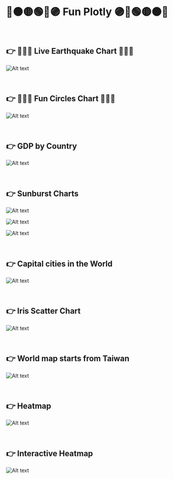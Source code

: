 # 🔴🟠🟡🟢🔵🟣 Fun Plotly 🟣🔵🟢🟡🟠🔴

&nbsp; 

## 👉 👑👑👑 Live Earthquake Chart  👑👑👑
![Alt text](images/earthquake.png)

&nbsp; 
## 👉 🤣🤣🤣 Fun Circles Chart 🤣🤣🤣
![Alt text](images/funcircles.png)

&nbsp; 
## 👉 GDP by Country
![Alt text](images/gdp.png)

&nbsp; 
## 👉 Sunburst Charts
![Alt text](images/sunburst_2.png)

![Alt text](images/sunburst_4.png)

![Alt text](images/sunburst.png)

&nbsp; 
## 👉 Capital cities in the World
![Alt text](images/capital_cities.png)

&nbsp; 
## 👉 Iris Scatter Chart
![Alt text](images/scatter_chart.png)

&nbsp; 
## 👉 World map starts from Taiwan
![Alt text](images/worldmap.png)


&nbsp; 
## 👉 Heatmap
![Alt text](images/heatmap.png)

&nbsp; 
## 👉 Interactive Heatmap 
![Alt text](images/interactive_heatmap.png)
